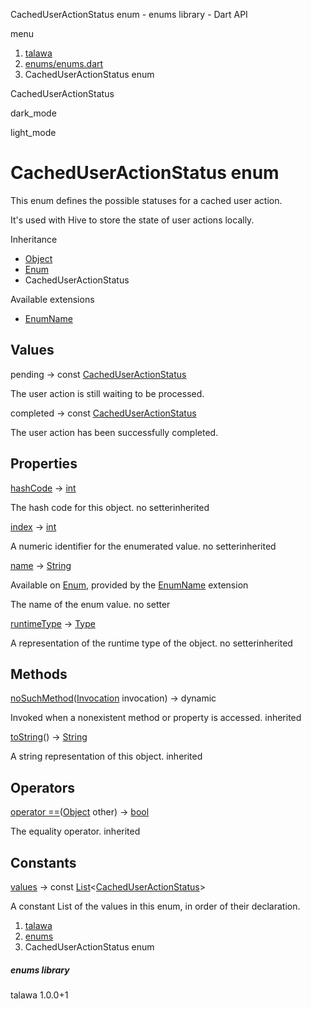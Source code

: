 




CachedUserActionStatus enum - enums library - Dart API







menu

1. [talawa](../index.html)
2. [enums/enums.dart](../file-___home_harshil_Desktop_open-source_palisadoes_talawa_lib_enums_enums/)
3. CachedUserActionStatus enum

CachedUserActionStatus


dark\_mode

light\_mode




# CachedUserActionStatus enum


This enum defines the possible statuses for a cached user action.

It's used with Hive to store the state of user actions locally.


Inheritance

* [Object](https://api.flutter.dev/flutter/dart-core/Object-class.html)
* [Enum](https://api.flutter.dev/flutter/dart-core/Enum-class.html)
* CachedUserActionStatus

Available extensions

* [EnumName](https://api.flutter.dev/flutter/dart-core/EnumName.html)



## Values

pending
→ const [CachedUserActionStatus](../file-___home_harshil_Desktop_open-source_palisadoes_talawa_lib_enums_enums/CachedUserActionStatus.html)

The user action is still waiting to be processed.


completed
→ const [CachedUserActionStatus](../file-___home_harshil_Desktop_open-source_palisadoes_talawa_lib_enums_enums/CachedUserActionStatus.html)

The user action has been successfully completed.




## Properties

[hashCode](https://api.flutter.dev/flutter/dart-core/Object/hashCode.html)
→ [int](https://api.flutter.dev/flutter/dart-core/int-class.html)

The hash code for this object.
no setterinherited

[index](https://api.flutter.dev/flutter/dart-core/Enum/index.html)
→ [int](https://api.flutter.dev/flutter/dart-core/int-class.html)

A numeric identifier for the enumerated value.
no setterinherited

[name](https://api.flutter.dev/flutter/dart-core/EnumName/name.html)
→ [String](https://api.flutter.dev/flutter/dart-core/String-class.html)

Available on [Enum](https://api.flutter.dev/flutter/dart-core/Enum-class.html),
provided by the [EnumName](https://api.flutter.dev/flutter/dart-core/EnumName.html) extension

The name of the enum value.
no setter

[runtimeType](https://api.flutter.dev/flutter/dart-core/Object/runtimeType.html)
→ [Type](https://api.flutter.dev/flutter/dart-core/Type-class.html)

A representation of the runtime type of the object.
no setterinherited



## Methods

[noSuchMethod](https://api.flutter.dev/flutter/dart-core/Object/noSuchMethod.html)([Invocation](https://api.flutter.dev/flutter/dart-core/Invocation-class.html) invocation)
→ dynamic


Invoked when a nonexistent method or property is accessed.
inherited

[toString](https://api.flutter.dev/flutter/dart-core/Object/toString.html)()
→ [String](https://api.flutter.dev/flutter/dart-core/String-class.html)


A string representation of this object.
inherited



## Operators

[operator ==](https://api.flutter.dev/flutter/dart-core/Object/operator_equals.html)([Object](https://api.flutter.dev/flutter/dart-core/Object-class.html) other)
→ [bool](https://api.flutter.dev/flutter/dart-core/bool-class.html)


The equality operator.
inherited



## Constants

[values](../file-___home_harshil_Desktop_open-source_palisadoes_talawa_lib_enums_enums/CachedUserActionStatus/values-constant.html)
→ const [List](https://api.flutter.dev/flutter/dart-core/List-class.html)<[CachedUserActionStatus](../file-___home_harshil_Desktop_open-source_palisadoes_talawa_lib_enums_enums/CachedUserActionStatus.html)>

A constant List of the values in this enum, in order of their declaration.




1. [talawa](../index.html)
2. [enums](../file-___home_harshil_Desktop_open-source_palisadoes_talawa_lib_enums_enums/)
3. CachedUserActionStatus enum

##### enums library





talawa
1.0.0+1






